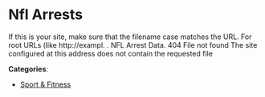 # Nfl Arrests

If this is your site, make sure that the filename case matches the URL.  For root URLs (like http://exampl. . NFL Arrest Data.  404 File not found The site configured at this address does not contain the requested file

**Categories**:

- [Sport & Fitness](https://github/apis-list/apis-list#sport-and-fitness)



